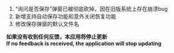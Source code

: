 ﻿1. “询问是否保存”弹窗已被彻底砍掉，因在旧版系统上存在崩溃bug
2. 新增支持自动保存功能和意外关闭恢复功能
3. 修改保存弹窗的默认文件名
   
**如果没有收到任何反馈，本应用将停止更新   
If no feedback is received, the application will stop updating**